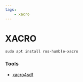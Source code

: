 ```yaml
---
tags:
    - xacro
---
```


# XACRO

```
sudo apt install ros-humble-xacro
```

### Tools
- [xacro4sdf](https://pypi.org/project/xacro4sdf/)